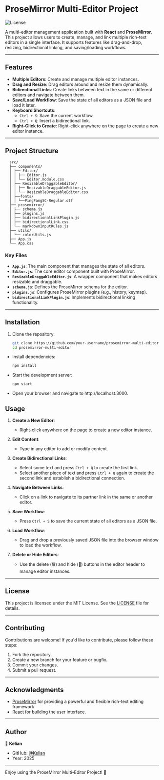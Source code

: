 # ProseMirror Multi-Editor Project

![License](https://img.shields.io/badge/license-MIT-blue.svg)

A multi-editor management application built with **React** and **ProseMirror**. This project allows users to create, manage, and link multiple rich-text editors in a single interface. It supports features like drag-and-drop, resizing, bidirectional linking, and saving/loading workflows.

---

## Features

- **Multiple Editors**: Create and manage multiple editor instances.
- **Drag and Resize**: Drag editors around and resize them dynamically.
- **Bidirectional Links**: Create links between text in the same or different editors and navigate between them.
- **Save/Load Workflow**: Save the state of all editors as a JSON file and load it later.
- **Keyboard Shortcuts**:
  - `Ctrl + S`: Save the current workflow.
  - `Ctrl + Q`: Insert a bidirectional link.
- **Right-Click to Create**: Right-click anywhere on the page to create a new editor instance.

---

## Project Structure
      src/
      ├── components/
      │ ├── Editor/
      │ │ ├── Editor.js
      │ │ └── Editor.module.css
      │ ├── ResizableDraggableEditor/
      │ │ ├── ResizableDraggableEditor.js
      │ │ └── ResizableDraggableEditor.css
      │ ├──fonts/  
      │ │ └──PingFangSC-Regular.otf
      ├── prosemirror/
      │ ├── schema.js
      │ ├── plugins.js
      │ ├── bidirectionalLinkPlugin.js
      │ ├── bidirectionalLink.css
      │ └── markdownInputRules.js   
      ├── utils/
      │ └── colorUtils.js              
      ├── App.js
      └── App.css


### Key Files
- **`App.js`**: The main component that manages the state of all editors.
- **`Editor.js`**: The core editor component built with ProseMirror.
- **`ResizableDraggableEditor.js`**: A wrapper component that makes editors resizable and draggable.
- **`schema.js`**: Defines the ProseMirror schema for the editor.
- **`plugins.js`**: Configures ProseMirror plugins (e.g., history, keymap).
- **`bidirectionalLinkPlugin.js`**: Implements bidirectional linking functionality.

---

## Installation

1. Clone the repository:
   ```bash
   git clone https://github.com/your-username/prosemirror-multi-editor.git
   cd prosemirror-multi-editor

* Install dependencies:
   ```bash
   npm install
* Start the development server:
   ```bash
   npm start

* Open your browser and navigate to http://localhost:3000.

## Usage

1. **Create a New Editor**:
   - Right-click anywhere on the page to create a new editor instance.

2. **Edit Content**:
   - Type in any editor to add or modify content.

3. **Create Bidirectional Links**:
   - Select some text and press `Ctrl + Q` to create the first link.
   - Select another piece of text and press `Ctrl + Q` again to create the second link and establish a bidirectional connection.

4. **Navigate Between Links**:
   - Click on a link to navigate to its partner link in the same or another editor.

5. **Save Workflow**:
   - Press `Ctrl + S` to save the current state of all editors as a JSON file.

6. **Load Workflow**:
   - Drag and drop a previously saved JSON file into the browser window to load the workflow.

7. **Delete or Hide Editors**:
   - Use the delete (🗑️) and hide (🙈) buttons in the editor header to manage editor instances.

---

## License

This project is licensed under the MIT License. See the [LICENSE](LICENSE) file for details.

---

## Contributing

Contributions are welcome! If you'd like to contribute, please follow these steps:

1. Fork the repository.
2. Create a new branch for your feature or bugfix.
3. Commit your changes.
4. Submit a pull request.

---

## Acknowledgments

- [ProseMirror](https://prosemirror.net/) for providing a powerful and flexible rich-text editing framework.
- [React](https://reactjs.org/) for building the user interface.

---

## Author

👤 **Kelian**

- GitHub: [@Kelian](https://github.com/Kelian)
- Year: 2025

---

Enjoy using the ProseMirror Multi-Editor Project! 🚀